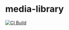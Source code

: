 # media-library

[![CI Build](https://github.com/slu-it/media-library/actions/workflows/ci.yml/badge.svg)](https://github.com/slu-it/media-library/actions/workflows/ci.yml)
